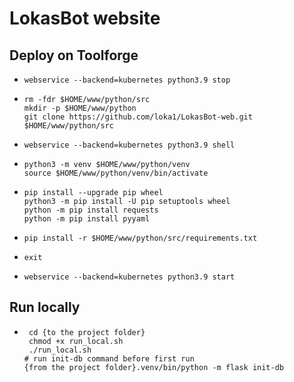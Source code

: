 LokasBot website
==========

Deploy on Toolforge
-------------------

-   ```
    webservice --backend=kubernetes python3.9 stop
    ```
    
-   ```    
    rm -fdr $HOME/www/python/src
    mkdir -p $HOME/www/python
    git clone https://github.com/loka1/LokasBot-web.git $HOME/www/python/src
    ```
    
-   ```
    webservice --backend=kubernetes python3.9 shell
    ```
    
-   ```
    python3 -m venv $HOME/www/python/venv
    source $HOME/www/python/venv/bin/activate
    ```
    
-   ```
    pip install --upgrade pip wheel
    python3 -m pip install -U pip setuptools wheel
    python -m pip install requests
    python -m pip install pyyaml
    ```
    
-   ```
    pip install -r $HOME/www/python/src/requirements.txt
    ```
    
-   ```
    exit
    ```
    
-   ```
    webservice --backend=kubernetes python3.9 start
    ```
    

Run locally
-----------
-  ```
    cd {to the project folder}
    chmod +x run_local.sh
    ./run_local.sh
   # run init-db command before first run
   {from the project folder}.venv/bin/python -m flask init-db
   
    ```